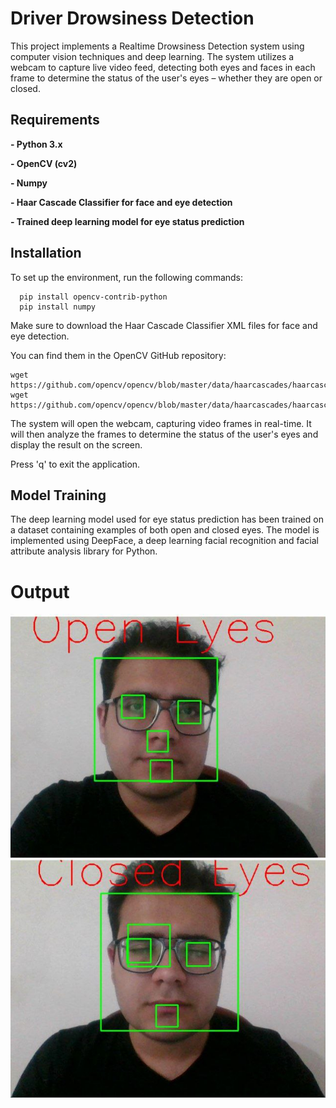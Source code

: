 # Driver Drowsiness Detection


This project implements a Realtime Drowsiness Detection system using computer vision techniques and deep learning. The system utilizes a webcam to capture live video feed, detecting both eyes and faces in each frame to determine the status of the user's eyes – whether they are open or closed.

##
##

## Requirements

**- Python 3.x**

**- OpenCV (cv2)**

**- Numpy**

**- Haar Cascade Classifier for face and eye detection**

**- Trained deep learning model for eye status prediction**

##
##

## Installation

To set up the environment, run the following commands:

      pip install opencv-contrib-python
      pip install numpy

Make sure to download the Haar Cascade Classifier XML files for face and eye detection.

You can find them in the OpenCV GitHub repository: 

    wget https://github.com/opencv/opencv/blob/master/data/haarcascades/haarcascade_frontalface_default.xml
    wget https://github.com/opencv/opencv/blob/master/data/haarcascades/haarcascade_eye.xml


The system will open the webcam, capturing video frames in real-time. It will then analyze the frames to determine the status of the user's eyes and display the result on the screen.

Press 'q' to exit the application.

##
##

## Model Training

The deep learning model used for eye status prediction has been trained on a dataset containing examples of both open and closed eyes. The model is implemented using DeepFace, a deep learning facial recognition and facial attribute analysis library for Python.

##
##
##
##

# Output

<img src="https://github.com/MoeinRez79/Driver-drowsiness-detection/blob/main/Live_image_1.png" alt="img1"/>
<img src="https://github.com/MoeinRez79/Driver-drowsiness-detection/blob/main/Live_image_2.png" alt="img2"/>
